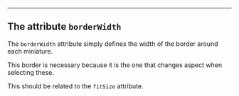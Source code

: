 ---
## The attribute `borderWidth`

The `borderWidth` attribute simply defines the width of the border around each miniature.

This border is necessary because it is the one that changes aspect when selecting these.

This should be related to the `fitSize` attribute.
